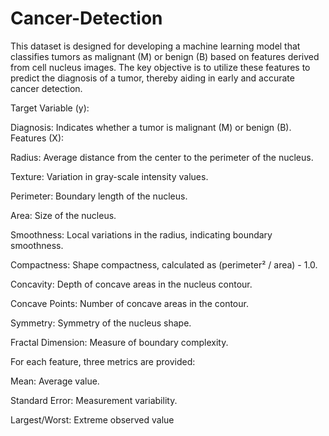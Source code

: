 # Cancer-Detection
This dataset is designed for developing a machine learning model that classifies tumors as malignant (M) or benign (B) based on features derived from cell nucleus images. The key objective is to utilize these features to predict the diagnosis of a tumor, thereby aiding in early and accurate cancer detection.


Target Variable (y):

Diagnosis: Indicates whether a tumor is malignant (M) or benign (B).
Features (X):

Radius: Average distance from the center to the perimeter of the nucleus.

Texture: Variation in gray-scale intensity values.

Perimeter: Boundary length of the nucleus.

Area: Size of the nucleus.

Smoothness: Local variations in the radius, indicating boundary smoothness.

Compactness: Shape compactness, calculated as (perimeter² / area) - 1.0.

Concavity: Depth of concave areas in the nucleus contour.

Concave Points: Number of concave areas in the contour.

Symmetry: Symmetry of the nucleus shape.

Fractal Dimension: Measure of boundary complexity.

For each feature, three metrics are provided:


Mean: Average value.

Standard Error: Measurement variability.

Largest/Worst: Extreme observed value
